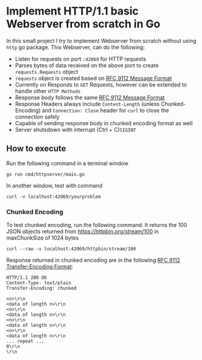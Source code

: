 # Implement HTTP/1.1 basic Webserver from scratch in Go
In this small project I try to implement Webserver from scratch without using `http` go package.
This Webserver, can do the following:
- Listen for requests on port `:42069` for HTTP requests
- Parses bytes of data received on the above port to create `requests.Requests` object
- `requests` object is created based on [RFC 9112 Message Format](https://datatracker.ietf.org/doc/html/rfc9112#name-message-format)
- Currently on Responds to `GET` Requests, however can be extended to handle other `HTTP Methods`
- Response body follows the same [RFC 9112 Message Format](https://datatracker.ietf.org/doc/html/rfc9112#name-message-format) 
- Response Headers always include `Content-Length` (unless  Chunked-Encoding) and `Connection: Close` header for `curl` to close the connection safely
- Capable of sending response body in chunked encoding format as well
- Server shutsdown with interrupt (Ctrl + C)`SIGINT`

## How to execute
Run the following command in a terminal window
```
go run cmd/httpserver/main.go
```
In another window, test with command
```
curl -v localhost:42069/yourproblem
```


### Chunked Encoding
To test chunked encoding, run the following command.
It returns the 100 JSON objects returned from https://httpbin.org/stream/100 in maxChunkSize of 1024 bytes
```
curl --raw -v localhost:42069/httpbin/stream/100
```
Response returned in chunked encoding are in the following [RFC 9112 Transfer-Encoding Format](https://datatracker.ietf.org/doc/html/rfc9112#field.transfer-encoding):
```
HTTP/1.1 200 OK
Content-Type: text/plain
Transfer-Encoding: chunked

<n>\r\n
<data of length n>\r\n
<n>\r\n
<data of length n>\r\n
<n>\r\n
<data of length n>\r\n
<n>\r\n
<data of length n>\r\n
... repeat ...
0\r\n
\r\n
```


